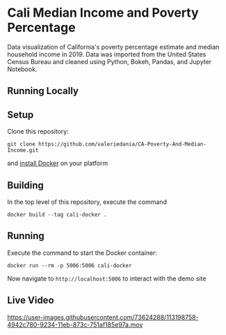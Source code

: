# Cali Median Income and Poverty Percentage
Data visualization of California's poverty percentage estimate and median household income in 2019. Data was imported from the United States Census Bureau and cleaned using Python, Bokeh, Pandas, and Jupyter Notebook.


## Running Locally

## Setup

Clone this repository:

`git clone https://github.com/valeriedania/CA-Poverty-And-Median-Income.git`

and [install Docker](https://docs.docker.com/get-docker/) on your platform

## Building

In the top level of this repository, execute the command

`docker build --tag cali-docker .`

## Running

Execute the command to start the Docker container:

`docker run --rm -p 5006:5006 cali-docker`


Now navigate to `http://localhost:5006` to interact with the demo site

## Live Video 

https://user-images.githubusercontent.com/73624288/113198758-4942c780-9234-11eb-873c-751af185e97a.mov


